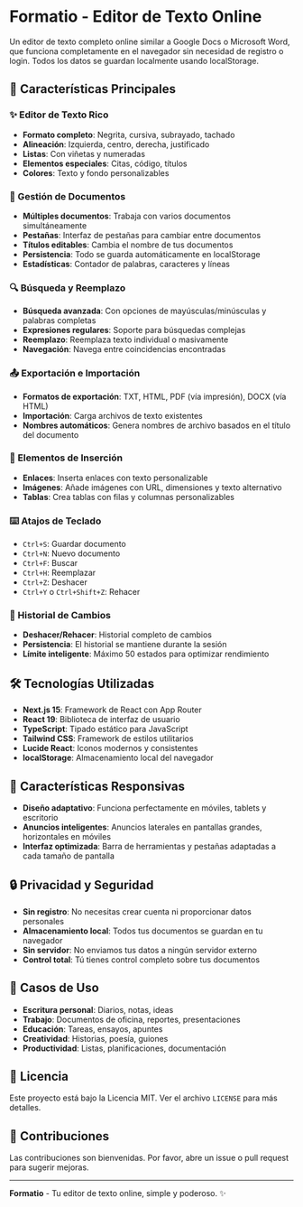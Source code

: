 # Formatio - Editor de Texto Online

Un editor de texto completo online similar a Google Docs o Microsoft Word, que funciona completamente en el navegador sin necesidad de registro o login. Todos los datos se guardan localmente usando localStorage.

## 🚀 Características Principales

### ✨ Editor de Texto Rico
- **Formato completo**: Negrita, cursiva, subrayado, tachado
- **Alineación**: Izquierda, centro, derecha, justificado
- **Listas**: Con viñetas y numeradas
- **Elementos especiales**: Citas, código, títulos
- **Colores**: Texto y fondo personalizables

### 📄 Gestión de Documentos
- **Múltiples documentos**: Trabaja con varios documentos simultáneamente
- **Pestañas**: Interfaz de pestañas para cambiar entre documentos
- **Títulos editables**: Cambia el nombre de tus documentos
- **Persistencia**: Todo se guarda automáticamente en localStorage
- **Estadísticas**: Contador de palabras, caracteres y líneas

### 🔍 Búsqueda y Reemplazo
- **Búsqueda avanzada**: Con opciones de mayúsculas/minúsculas y palabras completas
- **Expresiones regulares**: Soporte para búsquedas complejas
- **Reemplazo**: Reemplaza texto individual o masivamente
- **Navegación**: Navega entre coincidencias encontradas

### 📤 Exportación e Importación
- **Formatos de exportación**: TXT, HTML, PDF (vía impresión), DOCX (vía HTML)
- **Importación**: Carga archivos de texto existentes
- **Nombres automáticos**: Genera nombres de archivo basados en el título del documento

### 🎨 Elementos de Inserción
- **Enlaces**: Inserta enlaces con texto personalizable
- **Imágenes**: Añade imágenes con URL, dimensiones y texto alternativo
- **Tablas**: Crea tablas con filas y columnas personalizables

### ⌨️ Atajos de Teclado
- `Ctrl+S`: Guardar documento
- `Ctrl+N`: Nuevo documento
- `Ctrl+F`: Buscar
- `Ctrl+H`: Reemplazar
- `Ctrl+Z`: Deshacer
- `Ctrl+Y` o `Ctrl+Shift+Z`: Rehacer


### 🔄 Historial de Cambios
- **Deshacer/Rehacer**: Historial completo de cambios
- **Persistencia**: El historial se mantiene durante la sesión
- **Límite inteligente**: Máximo 50 estados para optimizar rendimiento

## 🛠️ Tecnologías Utilizadas

- **Next.js 15**: Framework de React con App Router
- **React 19**: Biblioteca de interfaz de usuario
- **TypeScript**: Tipado estático para JavaScript
- **Tailwind CSS**: Framework de estilos utilitarios
- **Lucide React**: Iconos modernos y consistentes
- **localStorage**: Almacenamiento local del navegador


## 📱 Características Responsivas

- **Diseño adaptativo**: Funciona perfectamente en móviles, tablets y escritorio
- **Anuncios inteligentes**: Anuncios laterales en pantallas grandes, horizontales en móviles
- **Interfaz optimizada**: Barra de herramientas y pestañas adaptadas a cada tamaño de pantalla

## 🔒 Privacidad y Seguridad

- **Sin registro**: No necesitas crear cuenta ni proporcionar datos personales
- **Almacenamiento local**: Todos tus documentos se guardan en tu navegador
- **Sin servidor**: No enviamos tus datos a ningún servidor externo
- **Control total**: Tú tienes control completo sobre tus documentos

## 🎯 Casos de Uso

- **Escritura personal**: Diarios, notas, ideas
- **Trabajo**: Documentos de oficina, reportes, presentaciones
- **Educación**: Tareas, ensayos, apuntes
- **Creatividad**: Historias, poesía, guiones
- **Productividad**: Listas, planificaciones, documentación


## 📄 Licencia

Este proyecto está bajo la Licencia MIT. Ver el archivo `LICENSE` para más detalles.

## 🤝 Contribuciones

Las contribuciones son bienvenidas. Por favor, abre un issue o pull request para sugerir mejoras.

---

**Formatio** - Tu editor de texto online, simple y poderoso. ✨
